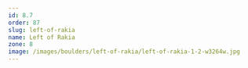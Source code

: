 ```yaml
---
id: 8.7
order: 87
slug: left-of-rakia
name: Left of Rakia
zone: 8
image: /images/boulders/left-of-rakia/left-of-rakia-1-2-w3264w.jpg
---
```


